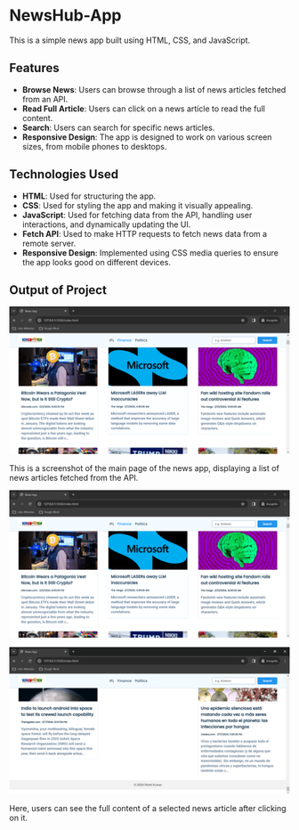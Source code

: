 # NewsHub-App

This is a simple news app built using HTML, CSS, and JavaScript.

## Features

- **Browse News**: Users can browse through a list of news articles fetched from an API.
- **Read Full Article**: Users can click on a news article to read the full content.
- **Search**: Users can search for specific news articles.
- **Responsive Design**: The app is designed to work on various screen sizes, from mobile phones to desktops.

## Technologies Used

- **HTML**: Used for structuring the app.
- **CSS**: Used for styling the app and making it visually appealing.
- **JavaScript**: Used for fetching data from the API, handling user interactions, and dynamically updating the UI.
- **Fetch API**: Used to make HTTP requests to fetch news data from a remote server.
- **Responsive Design**: Implemented using CSS media queries to ensure the app looks good on different devices.

## Output of Project
![Screenshot 1](assets/Screenshot.png)

This is a screenshot of the main page of the news app, displaying a list of news articles fetched from the API.

![Screenshot 2](assets/Screenshot1.png)

![Screenshot 3](assets/Screenshot3.png)

Here, users can see the full content of a selected news article after clicking on it.


